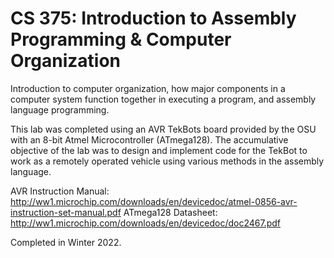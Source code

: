# CS 375: Introduction to Assembly Programming & Computer Organization

Introduction to computer organization, how major components in a computer system function together in executing a program, and assembly language programming. 

This lab was completed using an AVR TekBots board provided by the OSU with an 8-bit Atmel Microcontroller (ATmega128). The accumulative objective of the lab was to design and implement code for the TekBot to work as a remotely operated vehicle using various methods in the assembly language.

AVR Instruction Manual: http://ww1.microchip.com/downloads/en/devicedoc/atmel-0856-avr-instruction-set-manual.pdf
ATmega128 Datasheet: http://ww1.microchip.com/downloads/en/devicedoc/doc2467.pdf

Completed in Winter 2022. 